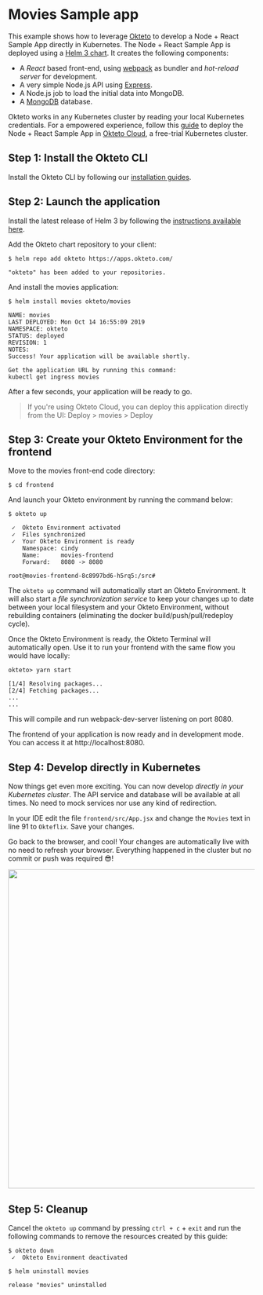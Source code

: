 # Movies Sample app

This example shows how to leverage [Okteto](https://github.com/okteto/okteto) to develop a Node + React Sample App directly in Kubernetes. The Node + React Sample App is deployed using a [Helm 3  chart](https://github.com/okteto/charts/tree/master/movies). It creates the following components:

- A *React* based front-end, using [webpack](https://webpack.js.org) as bundler and *hot-reload server* for development.
- A very simple Node.js API using [Express](https://expressjs.com).
- A Node.js job to load the initial data into MongoDB.
- A [MongoDB](https://www.mongodb.com) database.

Okteto works in any Kubernetes cluster by reading your local Kubernetes credentials. For a empowered experience, follow this [guide](https://okteto.com/docs/samples/node/) to deploy the Node + React Sample App in [Okteto Cloud](https://cloud.okteto.com), a free-trial Kubernetes cluster.


## Step 1: Install the Okteto CLI

Install the Okteto CLI by following our [installation guides](https://github.com/okteto/okteto/blob/master/docs/installation.md).


## Step 2: Launch the application

Install the latest release of Helm 3 by following the [instructions available here](https://v3.helm.sh/docs/intro/install/).


Add the Okteto chart repository to your client:

```console
$ helm repo add okteto https://apps.okteto.com/
```

```console
"okteto" has been added to your repositories.
```

And install the movies application:
```console
$ helm install movies okteto/movies
```

```console
NAME: movies
LAST DEPLOYED: Mon Oct 14 16:55:09 2019
NAMESPACE: okteto
STATUS: deployed
REVISION: 1
NOTES:
Success! Your application will be available shortly.

Get the application URL by running this command:
kubectl get ingress movies
```

After a few seconds, your application will be ready to go.

> If you're using Okteto Cloud, you can deploy this application directly from the UI: Deploy > movies > Deploy

## Step 3: Create your Okteto Environment for the frontend

Move to the movies front-end code directory:

```console
$ cd frontend
```

And launch your Okteto environment by running  the command below:

```console
$ okteto up
````

```console
 ✓  Okteto Environment activated
 ✓  Files synchronized
 ✓  Your Okteto Environment is ready
    Namespace: cindy
    Name:      movies-frontend
    Forward:   8080 -> 8080

root@movies-frontend-8c8997bd6-h5rq5:/src#
```

The `okteto up` command will automatically start an Okteto Environment. It will also start a *file synchronization service* to keep your changes up to date between your local filesystem and your Okteto Environment, without rebuilding containers (eliminating the docker build/push/pull/redeploy cycle).

Once the Okteto Environment is ready, the Okteto Terminal will automatically open. Use it to run your frontend with the same flow you would have locally:

```console
okteto> yarn start
```

```console
[1/4] Resolving packages...
[2/4] Fetching packages...
...
...
```

This will compile and run webpack-dev-server listening on port 8080.

The frontend of your application is now ready and in development mode. You can access it at http://localhost:8080.

## Step 4: Develop directly in Kubernetes

Now things get even more exciting. You can now develop *directly in your Kubernetes cluster*. The API service and database will be available at all times. No need to mock services nor use any kind of redirection.

In your IDE edit the file `frontend/src/App.jsx` and change the `Movies` text in line 91 to `Okteflix`. Save your changes.

Go back to the browser, and cool! Your changes are automatically live with no need to refresh your browser. Everything happened in the cluster but no commit or push was required 😎!

<p align="center"><img src="frontend/static/okteflix.gif" width="650" /></p>

## Step 5: Cleanup

Cancel the `okteto up` command by pressing `ctrl + c` + `exit` and run the following commands to remove the resources created by this guide:

```console
$ okteto down
 ✓  Okteto Environment deactivated

```

```console
$ helm uninstall movies
```

```console
release "movies" uninstalled
```
